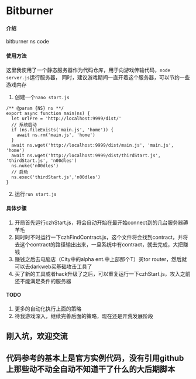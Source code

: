 # Bitburner

#### 介绍
bitburner ns code

#### 使用方法
这里我使用了一个静态服务器作为代码仓库，用于向游戏传输代码，```node server.js```运行服务器，
同时，建议游戏期间一直开着这个服务器，可以节约一些游戏内存

1. 创建一个```nano start.js```
```
/** @param {NS} ns **/
export async function main(ns) {
  let urlPre = 'http://localhost:9999/dist/'
  // 系统启动
  if (ns.fileExists('main.js', 'home')) {
    await ns.rm('main.js', 'home')
  }
  await ns.wget('http://localhost:9999/dist/main.js', 'main.js', 'home')
  await ns.wget('http://localhost:9999/dist/thirdStart.js', 'thirdStart.js', 'n00dles')
  ns.nuke('n00dles')
  // 启动
  ns.exec('thirdStart.js','n00dles')
}
```
2. 运行```run start.js```

#### 具体步骤
1. 开局首先运行czhStart.js，将会自动开始在最开始connect到的几台服务器薅羊毛
2. 同时时不时运行一下czhFindContract.js，这个文件将会找到contract，并将去这个contract的路径输出出来，一旦系统中有contract，就去完成，大把赚钱
3. 赚钱之后去电脑店（City中的alpha ent.中上部那个T）买tor router，然后就可以去darkweb买基础攻击工具了
4. 买了新的工具或者hack升级了之后，可以重复运行一下czhStart.js，攻入之前还不能满足条件的服务器

#### TODO
1. 更多的自动化执行上面的策略
2. 待我游戏深入，继续完善后面的策略，现在还是开荒发展阶段

## 刚入坑，欢迎交流
## 代码参考的基本上是官方实例代码，没有引用github上那些动不动全自动不知道干了什么的大后期脚本